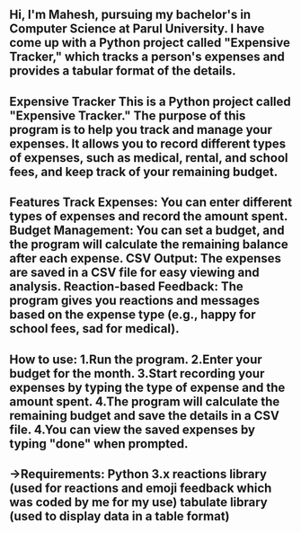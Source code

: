 Hi, I'm Mahesh, pursuing my bachelor's in Computer Science at Parul University. I have come up with a Python project called "Expensive Tracker," which tracks a person's expenses and provides a tabular format of the details.
------------------------------------------------------
Expensive Tracker
This is a Python project called "Expensive Tracker." The purpose of this program is to help you track and manage your expenses. It allows you to record different types of expenses, such as medical, rental, and school fees, and keep track of your remaining budget.
------------------------------------------------------------
Features
Track Expenses: You can enter different types of expenses and record the amount spent.
Budget Management: You can set a budget, and the program will calculate the remaining balance after each expense.
CSV Output: The expenses are saved in a CSV file for easy viewing and analysis.
Reaction-based Feedback: The program gives you reactions and messages based on the expense type (e.g., happy for school fees, sad for medical).
-----------------------------------------------------------------
How to use:
1.Run the program.
2.Enter your budget for the month.
3.Start recording your expenses by typing the type of expense and the amount spent.
4.The program will calculate the remaining budget and save the details in a CSV file.
4.You can view the saved expenses by typing "done" when prompted.
----------------------------------------------------------------
->Requirements:
Python 3.x
reactions library (used for reactions and emoji feedback which was coded by me for my use)
tabulate library (used to display data in a table format)
-------------------------------------------------------------
